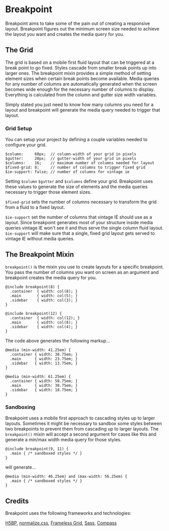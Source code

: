 # Breakpoint

Breakpoint aims to take some of the pain out of creating a
responsive layout. Breakpoint figures out the minimum screen size
needed to achieve the layout you want and creates the media
query for you.

## The Grid

The grid is based on a mobile first fluid layout that can be triggered 
at a break point to go fixed. Styles cascade from smaller break 
points up into larger ones. The breakpoint mixin provides a simple method of
setting element sizes when certain break points become available. 
Media queries for any number of columns are automatically generated
when the screen becomes wide enough for the necessary number of 
columns to display. Everything is calculated from the column and 
gutter size width variables.

Simply stated you just need to know how many columns you need for a 
layout and breakpoint will generate the media query needed to trigger that layout.

### Grid Setup

You can setup your project by defining a couple variables needed to configure
your grid.

```
$column:	 60px;	// column-width of your grid in pixels
$gutter:	 20px;	// gutter-width of your grid in pixels
$columns:	 16;	// maximum number of columns needed for layout
$fixed-grid: 8;		// number of columns to trigger fixed grid
$ie-support: false; // number of columns for vintage ie
```

Setting `$column` `$gutter` and `$columns` define your grid. Breakpoint uses
these values to generate the size of elements and the media queries necessary
to trigger those element sizes.

`$fixed-grid` sets the number of columns necessary to transform the grid from a fluid to
a fixed layout.

`$ie-support` set the number of columns that vintage IE should use as a layout. Since
breakpoint generates most of your structure inside media queries vintage IE won't see
it and thus serve the single column fluid layout. `$ie-support` will make sure that a
single, fixed grid layout gets served to vintage IE without media queries.

## The Breakpoint Mixin

`breakpoint()` is the mixin you use to create layouts for a specific breakpoint. You pass
the number of columns you want on screen as an argument and breakpoint creates the media query
for you.

```
@include breakpoint(8) {
  .container  { width: col(8); }
  .main       { width: col(5); }
  .sidebar    { width: col(3); }
}

@include breakpoint(12) {
  .container  { width: col(12); }
  .main       { width: col(8); }
  .sidebar    { width: col(4); }
}
```

The code above generates the following markup...

```
@media (min-width: 41.25em) {
  .container { width: 38.75em; }
  .main      { width: 23.75em; }
  .sidebar   { width: 13.75em; }
}

@media (min-width: 61.25em) {
  .container { width: 58.75em; }
  .main      { width: 38.75em; }
  .sidebar   { width: 18.75em; }
}
```

### Sandboxing

Breakpoint uses a mobile first approach to cascading styles up to larger layouts. Sometimes
it might be necessary to sandbox some styles between two breakpoints to prevent them
from cascading up to larger layouts. The `breakpoint()` mixin will accept a second
argument for cases like this and generate a min/max width media query for those styles.

```
@include breakpoint(9, 11) {
  .main { /* sandboxed styles */ }
}
```

will generate...

```
@media (min-width: 46.25em) and (max-width: 56.25em) {
  .main { /* sandboxed styles */ }
}
```

## Credits

Breakpoint uses the following frameworks and technologies:

[H5BP](http://html5boilerplate.com/), 
[normalize.css](http://necolas.github.com/normalize.css/), 
[Frameless Grid](http://framelessgrid.com/), 
[Sass](http://sass-lang.com/), 
[Compass](http://compass-style.org/)
